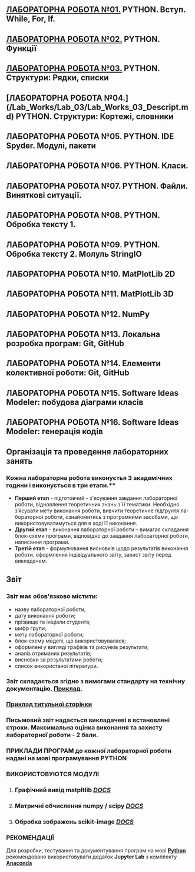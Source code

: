 ## [ЛАБОРАТОРНА РОБОТА №01.](/Lab_Works/Lab_01/Lab_Works_01_Descript.md) PYTHON. Вступ. While, For, If.
## [ЛАБОРАТОРНА РОБОТА №02.](/Lab_Works/Lab_02/Lab_Works_02_Descript.md) PYTHON. Функції
## [ЛАБОРАТОРНА РОБОТА №03.](/Lab_Works/Lab_03/Lab_Works_03_Descript.md) PYTHON. Структури: Рядки, списки
## [ЛАБОРАТОРНА РОБОТА №04.] (/Lab_Works/Lab_03/Lab_Works_03_Descript.md) PYTHON. Структури: Кортежі, словники
## ЛАБОРАТОРНА РОБОТА №05. PYTHON. IDE Spyder. Модулі, пакети
## ЛАБОРАТОРНА РОБОТА №06. PYTHON. Класи.
## ЛАБОРАТОРНА РОБОТА №07. PYTHON. Файли. Виняткові ситуації.
## ЛАБОРАТОРНА РОБОТА №08. PYTHON. Обробка тексту 1.
## ЛАБОРАТОРНА РОБОТА №09. PYTHON. Обробка тексту 2. Молуль StringIO
## ЛАБОРАТОРНА РОБОТА №10. MatPlotLib 2D
## ЛАБОРАТОРНА РОБОТА №11. MatPlotLib 3D
## ЛАБОРАТОРНА РОБОТА №12. NumPy
## ЛАБОРАТОРНА РОБОТА №13. Локальна розробка програм: Git, GitHub
## ЛАБОРАТОРНА РОБОТА №14. Елементи колективної роботи: Git, GitHub
## ЛАБОРАТОРНА РОБОТА №15. Software Ideas Modeler: побудова діаграми класів
## ЛАБОРАТОРНА РОБОТА №16. Software Ideas Modeler: генерація кодів

## **Організація та проведення лабораторних занять**
### Кожна лабораторна робота виконуєтья 3 академічних години і виконується в три етапи.**
- **Перший етап** - підготовчий - з'ясування завдання лабораторної роботи, відновлення теоретичних знань з її тематики. Необхідно з’ясувати мету виконання роботи, вивчити теоретичне підґрунтя ла-бораторної роботи, ознайомитись з програмними засобами, що використовуватимуться для в ході її виконання.
- **Другий етап** - виконання лабораторної роботи – вимагає
складання блок-схеми програми, відповідно до завдання лабораторної роботи, написання програми.  
- **Третій етап** - формулювання висновків щодо результатів виконання роботи, оформлення індівідуального звіту, захист звіту перед викладачем.  

## **Звіт**
### **Звіт має обов'язково містити:**
- назву лабораторної роботи;
- дату виконання роботи;
- прізвище та ініціали студента;
- шифр групи;
- мету лабораторної роботи;
- блок-схему моделі, що використовувалася;
- оформлені у вигляді графіків та рисунків результати;
- аналіз отриманих результатів;
- висновки за результатами роботи;
- список використаної літератури.  

### **Звіт** складається згідно з вимогами стандарту на технічну документацію. [Приклад]().
### [**Приклад титульної сторінки**]( )
### **Письмовий звіт** надається викладачеві в встановлені строки. Максимальна оцінка виконання та захисту лабораторної роботи - 2 бали.

### **ПРИКЛАДИ ПРОГРАМ** до кожної лабораторної роботи надані на мові програмування PYTHON
### ВИКОРИСТОВУЮТСЯ МОДУЛІ
1. ### Графічний вивід **matpltlib** [*DOCS*](https://matplotlib.org/)
1. ### Матричні обчислення **numpy / scipy** [*DOCS*](https://www.scipy.org/)
1. ### Обробка зображень **scikit-image** [*DOCS*](https://scikit-image.org/)

### **РЕКОМЕНДАЦІЇ**
Для розробки, тестування та документування програм на мові [**Python**](https://www.python.org/) рекомендовано використовувати додаток **Jupyter Lab** з комплекту   [**Anaconda**](https://anaconda.org/)
